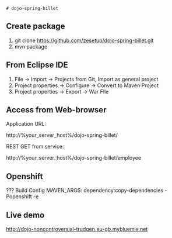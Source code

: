 	# dojo-spring-billet

## Create package 

1. git clone https://github.com/zesetup/dojo-spring-billet.git
2. mvn package

## From Eclipse IDE

1. File -> Import -> Projects from Git, Import as general project
2. Project properties -> Configure -> Convert to Maven Project
3. Project properties -> Export -> War FIle

## Access from Web-browser

Application URL:

http://%your_server_host%/dojo-spring-billet/


REST GET from service:

http://%your_server_host%/dojo-spring-billet/employee


## Openshift

??? Build Config MAVEN_ARGS: dependency:copy-dependencies -Popenshift  -e

## Live demo

http://dojo-noncontroversial-trudgen.eu-gb.mybluemix.net